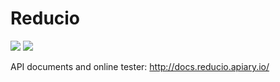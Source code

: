 Reducio
====

[![](https://developer.chrome.com/webstore/images/ChromeWebStore_BadgeWBorder_v2_206x58.png)](https://chrome.google.com/webstore/detail/jclafgekedbnphekfjeoalmlkiohikac)
[![](https://addons.cdn.mozilla.net/static/img/addons-buttons/AMO-button_1.png)](https://addons.mozilla.org/en-US/firefox/addon/reducio/)


API documents and online tester: http://docs.reducio.apiary.io/
